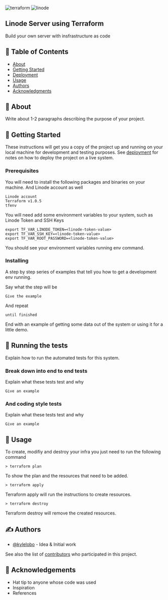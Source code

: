 
![terraform](https://i1.wp.com/foghornconsulting.com/wp-content/uploads/2020/07/Terraform-Logo-1.png?fit=992%2C560&ssl=1)
![linode](https://www.linode.com/wp-content/uploads/2021/05/logo-with-padding.png)

Linode Server using Terraform
---

Build your own server with insfrastructure as code


## 📝 Table of Contents

- [About](#about)
- [Getting Started](#getting_started)
- [Deployment](#deployment)
- [Usage](#usage)
- [Authors](#authors)
- [Acknowledgments](#acknowledgement)

## 🧐 About <a name = "about"></a>

Write about 1-2 paragraphs describing the purpose of your project.

## 🏁 Getting Started <a name = "getting_started"></a>

These instructions will get you a copy of the project up and running on your local machine for development and testing purposes. See [deployment](#deployment) for notes on how to deploy the project on a live system.

### Prerequisites

You will need to install the following packages and binaries on your machine. And Linode account as well

```
Linode account
Terraform v1.0.5
tfenv
```

You will need add some environment variables to your system, such as Linode Token and SSH Keys

```
export TF_VAR_LINODE_TOKEN=<linode-token-value>
export TF_VAR_SSH_KEY=<linode-token-value>
export TF_VAR_ROOT_PASSWORD=<linode-token-value>
```

You should see your environment variables running env command.

### Installing

A step by step series of examples that tell you how to get a development env running.

Say what the step will be

```
Give the example
```

And repeat

```
until finished
```

End with an example of getting some data out of the system or using it for a little demo.

## 🔧 Running the tests <a name = "tests"></a>

Explain how to run the automated tests for this system.

### Break down into end to end tests

Explain what these tests test and why

```
Give an example
```

### And coding style tests

Explain what these tests test and why

```
Give an example
```

## 🎈 Usage

To create, modifiy and destroy your infra you just need to run the following command

```
> terraform plan
```
To show the plan and the resources that need to be added.

```
> terraform apply
```
Terraform apply will run the instructions to create resources.

```
> terraform destroy
```
Terraform destroy will remove the created resources.

## ✍️ Authors <a name = "authors"></a>

- [@kylelobo](https://github.com/kylelobo) - Idea & Initial work

See also the list of [contributors](https://github.com/kylelobo/The-Documentation-Compendium/contributors) who participated in this project.

## 🎉 Acknowledgements <a name = "acknowledgement"></a>

- Hat tip to anyone whose code was used
- Inspiration
- References
